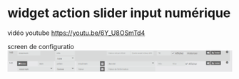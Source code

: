 # widget action slider input numérique

vidéo youtube
https://youtu.be/6Y_U8OSmTd4

screen de configuratio
<img src="curseur input numb.png"/>


